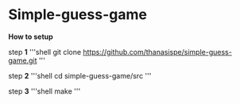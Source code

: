 # Simple-guess-game

**How to setup**

step **1**
'''shell
git clone https://github.com/thanasispe/simple-guess-game.git
'''

step **2**
'''shell
cd simple-guess-game/src
'''

step **3**
'''shell
make 
'''